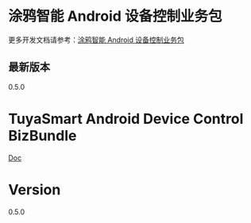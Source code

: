# 涂鸦智能 Android 设备控制业务包

更多开发文档请参考：[涂鸦智能 Android 设备控制业务包](https://tuyainc.github.io/tuyasmart_bizbundle_android_doc/)

## 最新版本

0.5.0

# TuyaSmart Android Device Control BizBundle

[Doc](https://tuyainc.github.io/tuyasmart_bizbundle_android_doc/)

# Version

0.5.0




